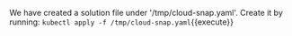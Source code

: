 We have created a solution file under '/tmp/cloud-snap.yaml'. Create it by running:
`kubectl apply -f /tmp/cloud-snap.yaml`{{execute}}
